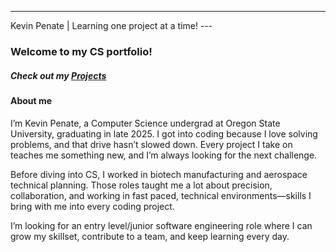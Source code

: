 ---
Kevin Penate | Learning one project at a time! ---

### Welcome to my CS portfolio!


##### Check out my [Projects](projects/) 

#### About me

I’m Kevin Penate, a Computer Science undergrad at Oregon State University, graduating in late 2025. I got into coding because I love solving problems, and that drive hasn’t slowed down. Every project I take on teaches me something new, and I’m always looking for the next challenge.

Before diving into CS, I worked in biotech manufacturing and aerospace technical planning. Those roles taught me a lot about precision, collaboration, and working in fast paced, technical environments—skills I bring with me into every coding project.

I’m looking for an entry level/junior software engineering role where I can grow my skillset, contribute to a team, and keep learning every day.

